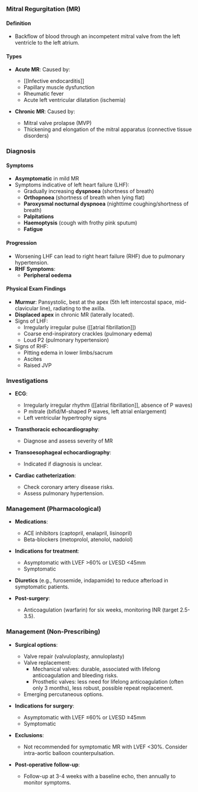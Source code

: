 ### Mitral Regurgitation (MR)

#### Definition
- Backflow of blood through an incompetent mitral valve from the left ventricle to the left atrium.
  
#### Types
- **Acute MR**: Caused by:
  - [[Infective endocarditis]]
  - Papillary muscle dysfunction
  - Rheumatic fever
  - Acute left ventricular dilatation (ischemia)
  
- **Chronic MR**: Caused by:
  - Mitral valve prolapse (MVP)
  - Thickening and elongation of the mitral apparatus (connective tissue disorders)

### Diagnosis

#### Symptoms
- **Asymptomatic** in mild MR
- Symptoms indicative of left heart failure (LHF):
  - Gradually increasing **dyspnoea** (shortness of breath)
  - **Orthopnoea** (shortness of breath when lying flat)
  - **Paroxysmal nocturnal dyspnoea** (nighttime coughing/shortness of breath)
  - **Palpitations**
  - **Haemoptysis** (cough with frothy pink sputum)
  - **Fatigue**

#### Progression
- Worsening LHF can lead to right heart failure (RHF) due to pulmonary hypertension.
- **RHF Symptoms**:
  - **Peripheral oedema**

#### Physical Exam Findings
- **Murmur**: Pansystolic, best at the apex (5th left intercostal space, mid-clavicular line), radiating to the axilla.
- **Displaced apex** in chronic MR (laterally located).
- Signs of LHF:
  - Irregularly irregular pulse ([[atrial fibrillation]])
  - Coarse end-inspiratory crackles (pulmonary edema)
  - Loud P2 (pulmonary hypertension)
- Signs of RHF:
  - Pitting edema in lower limbs/sacrum
  - Ascites
  - Raised JVP 

### Investigations
- **ECG**:
  - Irregularly irregular rhythm ([[atrial fibrillation]], absence of P waves)
  - P mitrale (bifid/M-shaped P waves, left atrial enlargement)
  - Left ventricular hypertrophy signs
  
- **Transthoracic echocardiography**:
  - Diagnose and assess severity of MR
  
- **Transoesophageal echocardiography**:
  - Indicated if diagnosis is unclear.
  
- **Cardiac catheterization**:
  - Check coronary artery disease risks.
  - Assess pulmonary hypertension.

### Management (Pharmacological)
- **Medications**:
  - ACE inhibitors (captopril, enalapril, lisinopril)
  - Beta-blockers (metoprolol, atenolol, nadolol)
  
- **Indications for treatment**:
  - Asymptomatic with LVEF >60% or LVESD <45mm
  - Symptomatic
  
- **Diuretics** (e.g., furosemide, indapamide) to reduce afterload in symptomatic patients.

- **Post-surgery**:
  - Anticoagulation (warfarin) for six weeks, monitoring INR (target 2.5-3.5).

### Management (Non-Prescribing)
- **Surgical options**:
  - Valve repair (valvuloplasty, annuloplasty)
  - Valve replacement:
    - Mechanical valves: durable, associated with lifelong anticoagulation and bleeding risks.
    - Prosthetic valves: less need for lifelong anticoagulation (often only 3 months), less robust, possible repeat replacement.
  - Emerging percutaneous options.

- **Indications for surgery**:
  - Asymptomatic with LVEF ≤60% or LVESD ≥45mm
  - Symptomatic
  
- **Exclusions**:
  - Not recommended for symptomatic MR with LVEF <30%. Consider intra-aortic balloon counterpulsation.

- **Post-operative follow-up**:
  - Follow-up at 3-4 weeks with a baseline echo, then annually to monitor symptoms.